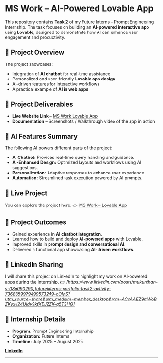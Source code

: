 # MS Work – AI-Powered Lovable App

This repository contains **Task 2** of my Future Interns – Prompt Engineering Internship.
The task focuses on building an **AI-powered interactive app** using **Lovable**, designed to demonstrate how AI can enhance user engagement and productivity.

## 📌 Project Overview

The project showcases:

* Integration of **AI chatbot** for real-time assistance
* Personalized and user-friendly **Lovable app design**
* AI-driven features for interactive workflows
* A practical example of **AI in web apps**

## 📂 Project Deliverables

* **Live Website Link** – [MS Work Lovable App](https://mswork.lovable.app/)
* **Documentation** – Screenshots / Walkthrough video of the app in action

## 🤖 AI Features Summary

The following AI powers different parts of the project:

* **AI Chatbot:** Provides real-time query handling and guidance.
* **AI-Enhanced Design:** Optimized layouts and workflows using AI suggestions.
* **Personalization:** Adaptive responses to enhance user experience.
* **Automation:** Streamlined task execution powered by AI prompts.

## 🚀 Live Project

You can explore the project here:
👉 [MS Work – Lovable App](https://mswork.lovable.app/)

## 🎯 Project Outcomes

* Gained experience in **AI chatbot integration**.
* Learned how to build and deploy **AI-powered apps** with Lovable.
* Improved skills in **prompt design and conversational AI**.
* Delivered a functional app showcasing **AI-driven workflows**.

## 🔗 LinkedIn Sharing

I will share this project on LinkedIn to highlight my work on AI-powered apps during the internship.
👉 *\[https://www.linkedin.com/posts/mukunthan-s-08a090290_futureinterns-portfolio-task2-activity-7368359979499573249-cOMS?utm_source=share&utm_medium=member_desktop&rcm=ACoAAEZ9mWoBZKvxJ24Uldv9kfXEJZZK-q5TSHQ]*

## 📅 Internship Details

* **Program:** Prompt Engineering Internship
* **Organization:** Future Interns
* **Timeline:** July 2025 – August 2025
  
**[LinkedIn](https://www.linkedin.com/in/mukunthan-s-08a090290/)**

---



